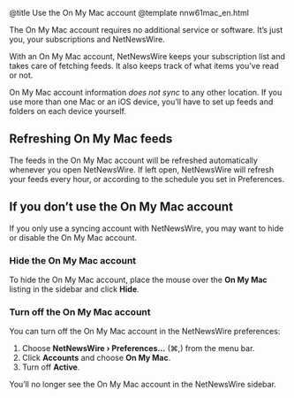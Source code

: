 @title Use the On My Mac account
@template nnw61mac_en.html

The On My Mac account requires no additional service or software. It’s just you, your subscriptions and NetNewsWire.

With an On My Mac account, NetNewsWire keeps your subscription list and takes care of fetching feeds. It also keeps track of what items you’ve read or not.

On My Mac account information *does not sync* to any other location. If you use more than one Mac or an iOS device, you’ll have to set up feeds and folders on each device yourself.


Refreshing On My Mac feeds
--------------------------

The feeds in the On My Mac account will be refreshed automatically whenever you open NetNewsWire. If left open, NetNewsWire will refresh your feeds every hour, or according to the schedule you set in Preferences.


If you don’t use the On My Mac account
--------------------------------------

If you only use a syncing account with NetNewsWire, you may want to hide or disable the On My Mac account.


### Hide the On My Mac account

To hide the On My Mac account, place the mouse over the **On My Mac** listing in the sidebar and click **Hide**.


### Turn off the On My Mac account

You can turn off the On My Mac account in the NetNewsWire preferences:

1. Choose **NetNewsWire › Preferences…** (⌘,) from the menu bar.
2. Click **Accounts** and choose **On My Mac**.
3. Turn off **Active**.

You’ll no longer see the On My Mac account in the NetNewsWire sidebar.
